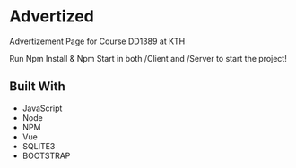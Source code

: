<h1 align="left">Advertized</h1>

<p align="left">Advertizement Page for Course DD1389 at KTH</p>

<p align="left"> Run Npm Install & Npm Start in both /Client and /Server to start the project!

## Built With

- JavaScript
- Node
- NPM
- Vue
- SQLITE3
- BOOTSTRAP

